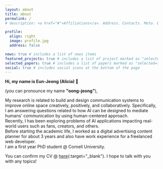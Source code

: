 ```yaml
---
layout: about
title: about
permalink: /
# description: <a href="#">Affiliations</a>. Address. Contacts. Moto. Etc.

profile:
  align: right
  image: profile.jpg
  address: false

news: true # includes a list of news items
featured_projects: true # includes a list of project marked as "selected={true}"
selected_papers: true # includes a list of papers marked as "selected={true}"
social: true # includes social icons at the bottom of the page
---
```


**Hi, my name is Eun-Jeong (Alicia) 🙂**

(you can pronounce my name **"oong-jeong"**),

My research is related to build and design communication systems to improve online space creatively, positively, and collaboratively. Specifically, I am answering questions related to how AI can be designed to mediate humans'
communication by using human-centered approach.<br>
 Recently, I has been exploring problems of AI applications impacting real-world users such as fans, creators, and others.
<br>
 Before starting the academic life, I worked as a digital advertising content planner for about 3 years and also have work experience for a freelanced web developer.
 <br>
I am a first year PhD student @ Cornell University.</p>
You can confirm my CV @ [here](https://docs.google.com/document/d/1qHcXlC2tz-_s7MbvZIfg-cwp5LtR9dXpFsYHLS_Tc6Q/edit){:target="\_blank"}. I hope to talk with you with any topics!

<!--
Write your biography here. Tell the world about yourself. Link to your favorite [subreddit](http://reddit.com){:target="\_blank"}. You can put a picture in, too. The code is already in, just name your picture `prof_pic.jpg` and put it in the `img/` folder.

Put your address / P.O. box / other info right below your picture. You can also disable any these elements by editing `profile` property of the YAML header of your `_pages/about.md`. Edit `_bibliography/papers.bib` and Jekyll will render your [publications page](/al-folio/publications/) automatically.

Link to your social media connections, too. This theme is set up to use [Font Awesome icons](http://fortawesome.github.io/Font-Awesome/){:target="\_blank"} and [Academicons](https://jpswalsh.github.io/academicons/){:target="\_blank"}, like the ones below. Add your Facebook, Twitter, LinkedIn, Google Scholar, or just disable all of them. -->
